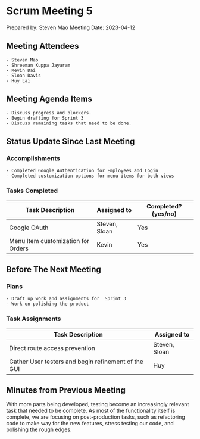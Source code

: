 # Scrum Meeting 5
Prepared by: Steven Mao 
Meeting Date: 2023-04-12

## Meeting Attendees
    - Steven Mao
	- Shreeman Kuppa Jayaram
	- Kevin Dai
	- Sloan Davis
	- Huy Lai

## Meeting Agenda Items
    - Discuss progress and blockers. 
    - Begin drafting for Sprint 3 
    - Discuss remaining tasks that need to be done. 

## Status Update Since Last Meeting
### Accomplishments
    - Completed Google Authentication for Employees and Login 
    - Completed customization options for menu items for both views 


### Tasks Completed

| Task Description                                    | Assigned to          | Completed? (yes/no) |
| --------------------------------------------------- | -------------------- | ------------------- |
| Google OAuth                                        | Steven, Sloan        | Yes                 |
| Menu Item customization for Orders                  | Kevin                | Yes                 |


## Before The Next Meeting
### Plans
    - Draft up work and assignments for  Sprint 3 
    - Work on polishing the product 


### Task Assignments
| Task Description                                                 | Assigned to   |
| ---------------------------------------------------------------- | ------------- |
| Direct route access prevention                                   | Steven, Sloan |
| Gather User testers and begin refinement of the GUI              | Huy           |

## Minutes from Previous Meeting
With more parts being developed, testing become an increasingly relevant task that needed to be complete. As most of the functionality itself is complete, we are focusing on post-production tasks, such as refactoring code to make way for the new features, stress testing our code, and polishing the rough edges. 